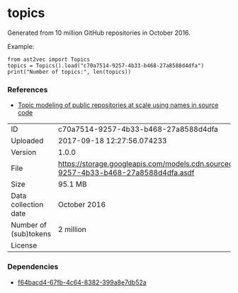 # topics

Generated from 10 million GitHub repositories in October 2016.

Example:

```
from ast2vec import Topics
topics = Topics().load("c70a7514-9257-4b33-b468-27a8588d4dfa")
print("Number of topics:", len(topics))
```

### References

* [Topic modeling of public repositories at scale using names in source code](https://arxiv.org/abs/1704.00135)

|    |    |
|:---|:---|
| ID       | c70a7514-9257-4b33-b468-27a8588d4dfa |
| Uploaded | 2017-09-18 12:27:56.074233 |
| Version  | 1.0.0 |
| File     | https://storage.googleapis.com/models.cdn.sourced.tech/models%2Ftopics%2Fc70a7514-9257-4b33-b468-27a8588d4dfa.asdf |
| Size     | 95.1 MB |
| Data collection date | October 2016 |
| Number of (sub)tokens | 2 million |
| License  | [](undecided) |

### Dependencies

* [f64bacd4-67fb-4c64-8382-399a8e7db52a](/docfreq/f64bacd4-67fb-4c64-8382-399a8e7db52a.md)
